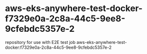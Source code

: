 # aws-eks-anywhere-test-docker-f7329e0a-2c8a-44c5-9ee8-9cfebdc5357e-2
repository for use with E2E test job aws-eks-anywhere-test-docker:f7329e0a-2c8a-44c5-9ee8-9cfebdc5357e-2
